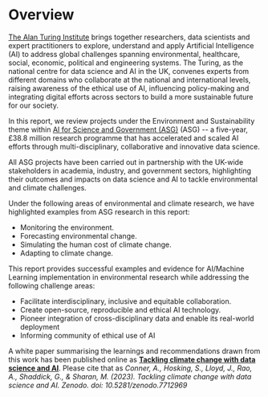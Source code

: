 # Overview

[The Alan Turing Institute](https://www.turing.ac.uk/) brings together researchers, data scientists and expert practitioners to explore, understand and apply Artificial Intelligence (AI) to address global challenges spanning environmental, healthcare, social, economic, political and engineering systems. The Turing, as the national centre for data science and AI in the UK, convenes experts from different domains who collaborate at the national and international levels, raising awareness of the ethical use of AI, influencing policy-making and integrating digital efforts across sectors to build a more sustainable future for our society.

In this report, we review projects under the Environment and Sustainability theme within [AI for Science and Government (ASG)](https://www.turing.ac.uk/research/asg) (ASG) -- a five-year, £38.8 million research programme that has accelerated and scaled AI efforts through multi-disciplinary, collaborative and innovative data science.

All  ASG projects have been carried out in partnership with the UK-wide stakeholders in academia, industry, and government sectors, highlighting their outcomes and impacts on data science and AI to tackle environmental and climate challenges.

Under the following areas of environmental and climate research, we have highlighted examples from ASG research in this report: 

* Monitoring the environment.
* Forecasting environmental change.
* Simulating the human cost of climate change.
* Adapting to climate change.

This report provides successful examples and evidence for AI/Machine Learning implementation in environmental research while addressing the following challenge areas:

* Facilitate interdisciplinary, inclusive and equitable collaboration.
* Create open-source, reproducible and ethical AI technology.
* Pioneer integration of cross-disciplinary data and enable its real-world deployment
* Informing community of ethical use of AI

A white paper summarising the learnings and recommendations drawn from this work has been published online as **[Tackling climate change with data science and AI](https://zenodo.org/record/7712969)**.
Please cite that as *Conner, A., Hosking, S., Lloyd, J., Rao, A., Shaddick, G., & Sharan, M. (2023). Tackling climate change with data science and AI. Zenodo. doi: 10.5281/zenodo.7712969*
